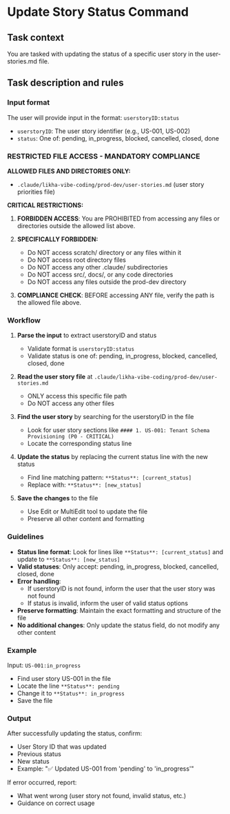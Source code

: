 # Update Story Status Command

## Task context

You are tasked with updating the status of a specific user story in the user-stories.md file.

## Task description and rules

### Input format

The user will provide input in the format: `userstoryID:status`

- `userstoryID`: The user story identifier (e.g., US-001, US-002)
- `status`: One of: pending, in_progress, blocked, cancelled, closed, done

### RESTRICTED FILE ACCESS - MANDATORY COMPLIANCE

**ALLOWED FILES AND DIRECTORIES ONLY:**

- `.claude/likha-vibe-coding/prod-dev/user-stories.md` (user story priorities file)

**CRITICAL RESTRICTIONS:**

1. **FORBIDDEN ACCESS**: You are PROHIBITED from accessing any files or directories outside the allowed list above.

2. **SPECIFICALLY FORBIDDEN:**

   - Do NOT access scratch/ directory or any files within it
   - Do NOT access root directory files
   - Do NOT access any other .claude/ subdirectories
   - Do NOT access src/, docs/, or any code directories
   - Do NOT access any files outside the prod-dev directory

3. **COMPLIANCE CHECK**: BEFORE accessing ANY file, verify the path is the allowed file above.

### Workflow

1. **Parse the input** to extract userstoryID and status

   - Validate format is `userstoryID:status`
   - Validate status is one of: pending, in_progress, blocked, cancelled, closed, done

2. **Read the user story file** at `.claude/likha-vibe-coding/prod-dev/user-stories.md`

   - ONLY access this specific file path
   - Do NOT access any other files

3. **Find the user story** by searching for the userstoryID in the file

   - Look for user story sections like `#### 1. US-001: Tenant Schema Provisioning (P0 - CRITICAL)`
   - Locate the corresponding status line

4. **Update the status** by replacing the current status line with the new status

   - Find line matching pattern: `**Status**: [current_status]`
   - Replace with: `**Status**: [new_status]`

5. **Save the changes** to the file
   - Use Edit or MultiEdit tool to update the file
   - Preserve all other content and formatting

### Guidelines

- **Status line format**: Look for lines like `**Status**: [current_status]` and update to `**Status**: [new_status]`
- **Valid statuses**: Only accept: pending, in_progress, blocked, cancelled, closed, done
- **Error handling**:
  - If userstoryID is not found, inform the user that the user story was not found
  - If status is invalid, inform the user of valid status options
- **Preserve formatting**: Maintain the exact formatting and structure of the file
- **No additional changes**: Only update the status field, do not modify any other content

### Example

Input: `US-001:in_progress`

- Find user story US-001 in the file
- Locate the line `**Status**: pending`
- Change it to `**Status**: in_progress`
- Save the file

### Output

After successfully updating the status, confirm:

- User Story ID that was updated
- Previous status
- New status
- Example: "✅ Updated US-001 from 'pending' to 'in_progress'"

If error occurred, report:

- What went wrong (user story not found, invalid status, etc.)
- Guidance on correct usage
